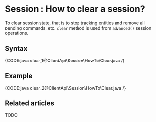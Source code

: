 # Session : How to clear a session?

To clear session state, that is to stop tracking entities and remove all pending commands, etc. `clear` method is used from `advanced()` session operations.

## Syntax

{CODE:java clear_1@ClientApi\Session\HowTo\Clear.java /}

## Example

{CODE:java clear_2@ClientApi\Session\HowTo\Clear.java /}

## Related articles

TODO